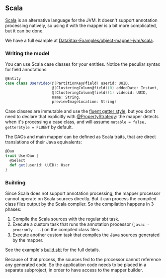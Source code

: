 <!--
Licensed to the Apache Software Foundation (ASF) under one
or more contributor license agreements.  See the NOTICE file
distributed with this work for additional information
regarding copyright ownership.  The ASF licenses this file
to you under the Apache License, Version 2.0 (the
"License"); you may not use this file except in compliance
with the License.  You may obtain a copy of the License at

  http://www.apache.org/licenses/LICENSE-2.0

Unless required by applicable law or agreed to in writing,
software distributed under the License is distributed on an
"AS IS" BASIS, WITHOUT WARRANTIES OR CONDITIONS OF ANY
KIND, either express or implied.  See the License for the
specific language governing permissions and limitations
under the License.
-->

## Scala

[Scala](https://www.scala-lang.org/) is an alternative language for the JVM. It doesn't support
annotation processing natively, so using it with the mapper is a bit more complicated, but it can be
done.

We have a full example at [DataStax-Examples/object-mapper-jvm/scala].

### Writing the model

You can use Scala case classes for your entities. Notice the peculiar syntax for field annotations:

```scala
@Entity
case class UserVideo(@(PartitionKey@field) userid: UUID,
                     @(ClusteringColumn@field)(0) addedDate: Instant,
                     @(ClusteringColumn@field)(1) videoid: UUID,
                     name: String,
                     previewImageLocation: String)
```

Case classes are immutable and use the [fluent getter style](../../entities#getter-style), but you
don't need to declare that explicitly with [@PropertyStrategy]: the mapper detects when it's
processing a case class, and will assume `mutable = false, getterStyle = FLUENT` by default.

The DAOs and main mapper can be defined as Scala traits, that are direct translations of their Java
equivalents:

```scala
@Dao
trait UserDao {
  @Select
  def get(userid: UUID): User
}
```

### Building

Since Scala does not support annotation processing, the mapper processor cannot operate on Scala
sources directly. But it can process the compiled class files output by the Scala compiler. So the
compilation happens in 3 phases:

1. Compile the Scala sources with the regular sbt task.
2. Execute a custom task that runs the annotation processor (`javac -proc:only ...`) on the compiled
   class files.
3. Execute another custom task that compiles the Java sources generated by the mapper.

See the example's [build.sbt] for the full details.

Because of that process, the sources fed to the processor cannot reference any generated code. So
the application code needs to be placed in a separate subproject, in order to have access to the
mapper builder.

[DataStax-Examples/object-mapper-jvm/scala]: https://github.com/DataStax-Examples/object-mapper-jvm/tree/master/scala
[build.sbt]: https://github.com/DataStax-Examples/object-mapper-jvm/blob/master/scala/build.sbt

[@PropertyStrategy]: https://docs.datastax.com/en/drivers/java/4.17/com/datastax/oss/driver/api/mapper/annotations/PropertyStrategy.html
